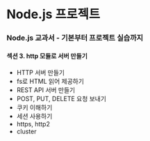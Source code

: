 # Node.js 프로젝트

### Node.js 교과서 - 기본부터 프로젝트 실습까지

#### 섹션 3. http 모듈로 서버 만들기

* HTTP 서버 만들기
* fs로 HTML 읽어 제공하기
* REST API 서버 만들기
* POST, PUT, DELETE 요청 보내기
* 쿠키 이해하기
* 세션 사용하기
* https, http2
* cluster
